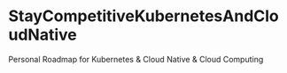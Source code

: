 # StayCompetitiveKubernetesAndCloudNative
Personal Roadmap for Kubernetes &amp; Cloud Native &amp; Cloud Computing
